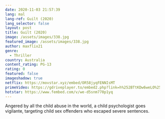 ```yaml
---
date: 2020-11-03 21:57:39
lang: mal
lang-ref: Guilt (2020)
lang_selector: false
layout: post
title: Guilt (2020)
image: /assets/images/338.jpg
featured_image: /assets/images/338.jpg
author: maxflix21
genre:
  - Thriller
country: Australia
content_rating: PG-13
rating: 0
featured: false
imageshadow: true
netflix: https://movstar.xyz/embed/OR58jyqFENNIsMT
primeVideo: https://gdriveplayer.to/embed2.php?link=h%252BTtKDw6weLO%252Fs92EHnagAfDWCRTVIPMLhdymt%252FmaZ8eWsvgmxohYLeZIjg1gzZALCy2Rp6H8%252BphTZNbtncsnaw8WbacRSdJ2xosnEtTOKP%252F%252F1ciOLlPDgVxMKxwPDflhDKiPTVAoSgHwSFkrwBXfKPEQBK9Oe%252BesRVlxumEFwsNDSbNJTa1UfHDvw2nef7Xc%253D
hotstar: https://www.fembed.com/v/we-d5snm770p1yq
---
```

Angered by all the child abuse in the world, a child psychologist goes vigilante, targeting child sex offenders who escaped severe sentences.